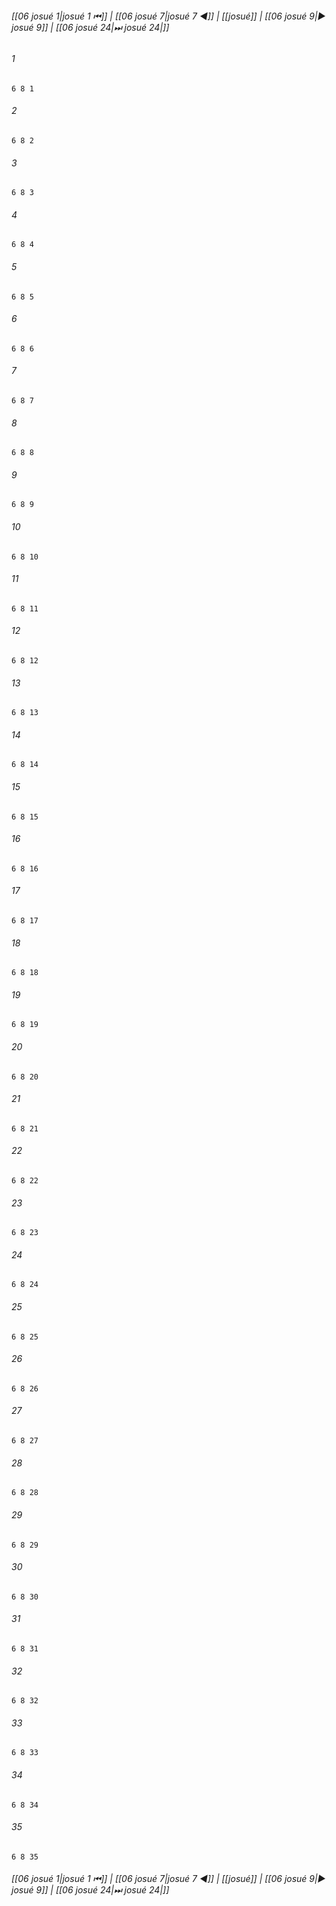 
###### [[06 josué 1|josué 1 ⏮]] | [[06 josué 7|josué 7 ◀]] | [[josué]] | [[06 josué 9|▶ josué 9]] | [[06 josué 24|⏭ josué 24|]]

###### 1
``` verse
6 8 1 
```
###### 2
``` verse
6 8 2 
```
###### 3
``` verse
6 8 3 
```
###### 4
``` verse
6 8 4 
```
###### 5
``` verse
6 8 5 
```
###### 6
``` verse
6 8 6 
```
###### 7
``` verse
6 8 7 
```
###### 8
``` verse
6 8 8 
```
###### 9
``` verse
6 8 9 
```
###### 10
``` verse
6 8 10 
```
###### 11
``` verse
6 8 11 
```
###### 12
``` verse
6 8 12 
```
###### 13
``` verse
6 8 13 
```
###### 14
``` verse
6 8 14 
```
###### 15
``` verse
6 8 15 
```
###### 16
``` verse
6 8 16 
```
###### 17
``` verse
6 8 17 
```
###### 18
``` verse
6 8 18 
```
###### 19
``` verse
6 8 19 
```
###### 20
``` verse
6 8 20 
```
###### 21
``` verse
6 8 21 
```
###### 22
``` verse
6 8 22 
```
###### 23
``` verse
6 8 23 
```
###### 24
``` verse
6 8 24 
```
###### 25
``` verse
6 8 25 
```
###### 26
``` verse
6 8 26 
```
###### 27
``` verse
6 8 27 
```
###### 28
``` verse
6 8 28 
```
###### 29
``` verse
6 8 29 
```
###### 30
``` verse
6 8 30 
```
###### 31
``` verse
6 8 31 
```
###### 32
``` verse
6 8 32 
```
###### 33
``` verse
6 8 33 
```
###### 34
``` verse
6 8 34 
```
###### 35
``` verse
6 8 35 
```

###### [[06 josué 1|josué 1 ⏮]] | [[06 josué 7|josué 7 ◀]] | [[josué]] | [[06 josué 9|▶ josué 9]] | [[06 josué 24|⏭ josué 24|]]

